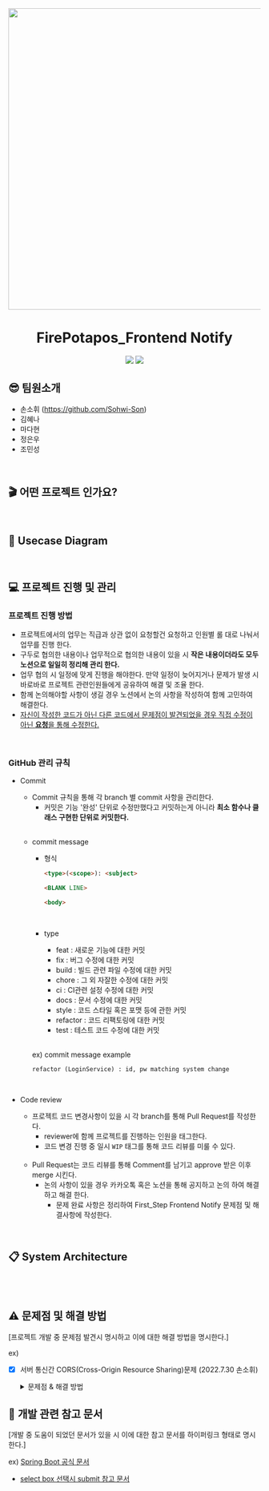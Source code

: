 
<div align="center">
  
<img width="602" src="https://github.com/FirePotatos/firstStep_backend/assets/106949598/73e155f3-a7bf-402f-acaf-22819a839fff.png">



<br>
	
# FirePotapos_Frontend Notify	
 <img src="https://img.shields.io/badge/javascript-F7DF1E?style=for-the-badge&logo=javascript&logoColor=black"> <img src="https://img.shields.io/badge/kotlin-7F52FF?style=for-the-badge&logo=kotlin&logoColor=black">

	
</div>

## 😎 팀원소개
+ 손소휘 (https://github.com/Sohwi-Son)
+ 김혜나
+ 마다현
+ 정은우
+ 조민성

<br>

## 🎬 어떤 프로젝트 인가요?




<br>

## 📃 Usecase Diagram




<br>

## 💻 프로젝트 진행 및 관리

### 프로젝트 진행 방법

- 프로젝트에서의 업무는 직급과 상관 없이 요청할건 요청하고 인원별 롤 대로 나눠서 업무를 진행 한다.
- 구두로 협의한 내용이나 업무적으로 협의한 내용이 있을 시 **작은 내용이더라도 모두 노션으로 일일히 정리해 관리 한다.**
- 업무 협의 시 일정에 맞게 진행을 해야한다. 만약 일정이 늦어지거나 문제가 발생 시 바로바로 프로젝트 관련인원들에게 공유하여 해결 및 조율 한다.
- 함께 논의해야할 사항이 생길 경우 노션에서 논의 사항을 작성하여 함께 고민하여 해결한다.
- <U>자신이 작성한 코드가 아닌 다른 코드에서 문제점이 발견되었을 경우 직접 수정이 아닌 **요청**을 통해 수정한다. </U> 
<br>

### GitHub 관리 규칙

- Commit
    - Commit 규칙을 통해 각 branch 별 commit 사항을 관리한다.
        - 커밋은 기능 '완성' 단위로  수정만했다고 커밋하는게 아니라  **최소 함수나 클래스 구현한 단위로 커밋한다.**

    <br>
    
    - commit message
        - 형식
            
            ```markdown
            <type>(<scope>): <subject>          
            
            <BLANK LINE>
            
            <body>
            ```
            
            <br>
            
        - type
            - feat : 새로운 기능에 대한 커밋
            - fix : 버그 수정에 대한 커밋
            - build : 빌드 관련 파일 수정에 대한 커밋
            - chore : 그 외 자잘한 수정에 대한 커밋
            - ci : CI관련 설정 수정에 대한 커밋
            - docs : 문서 수정에 대한 커밋
            - style : 코드 스타일 혹은 포맷 등에 관한 커밋
            - refactor :  코드 리팩토링에 대한 커밋
            - test : 테스트 코드 수정에 대한 커밋
        
        <br>
        
        ex) commit message example
        
        `refactor (LoginService) : id, pw matching system change`


<br>

- Code review
    - 프로젝트 코드 변경사항이 있을 시 각 branch를 통해 Pull Request를 작성한다.
        - reviewer에 함께 프로젝트를 진행하는 인원을 태그한다.
        - 코드 변경 진행 중 일시 `WIP` 태그를 통해  코드 리뷰를 미룰 수 있다.
    
    <br>
    
    - Pull Request는 코드 리뷰를 통해 Comment를 남기고 approve 받은 이후 merge 시킨다.
        - 논의 사항이 있을 경우 카카오톡 혹은 노션을 통해 공지하고 논의 하여 해결하고 해결 한다.
            - 문제 완료 사항은 정리하여 First_Step Frontend Notify 문제점 및 해결사항에 작성한다.

<br>

## 📋 System Architecture

<br>



<br>

## ⚠️ 문제점 및 해결 방법

[프로젝트 개발 중 문제점 발견시 명시하고 이에 대한 해결 방법을 명시한다.]

ex)

- [x]  서버 통신간 CORS(Cross-Origin Resource Sharing)문제 (2022.7.30 손소휘)

    <details>
    <summary>문제점 & 해결 방법</summary>
       
        문제점 : CORS 정책 위반하여 서로 다른 출처를 가진 상태에서 요청시 브라우저가 보안상 이유로 차단
        
        해결방법 : 동일 출처에서 리소스 요청 방식을 사용
       
     </details>


## 📔 개발 관련 참고 문서

[개발 중 도움이 되었던 문서가 있을 시 이에 대한 참고 문서를 하이퍼링크 형태로 명시한다.]

ex) [Spring Boot 공식 문서](https://spring.io/projects/spring-boot)
	
* [select box 선택시 submit 참고 문서](https://que-n-a.tistory.com/entry/select-tag-option-%EC%84%A0%ED%83%9D-%EC%8B%9C-form-submit-%EB%B3%B4%EB%82%B4%EA%B8%B0)

<br>

